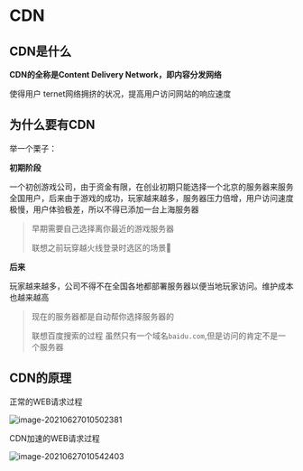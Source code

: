 # CDN

## CDN是什么

**CDN的全称是Content Delivery Network，即内容分发网络**

使得用户               ternet网络拥挤的状况，提高用户访问网站的响应速度

## 为什么要有CDN

举一个栗子：

**初期阶段**

一个初创游戏公司，由于资金有限，在创业初期只能选择一个北京的服务器来服务全国用户，后来由于游戏的成功，玩家越来越多，服务器压力倍增，用户访问速度极慢，用户体验极差，所以不得已添加一台上海服务器

> 早期需要自己选择离你最近的游戏服务器
>
> 联想之前玩穿越火线登录时选区的场景:drooling_face:

**后来**

玩家越来越多，公司不得不在全国各地都部署服务器以便当地玩家访问。维护成本也越来越高

> 现在的服务器都是自动帮你选择服务器的
>
> 联想百度搜索的过程 虽然只有一个域名`baidu.com`,但是访问的肯定不是一个服务器





## CDN的原理

正常的WEB请求过程

![image-20210627010502381](D:\桌面\P_picture_cahe\image-20210627010502381.png)

CDN加速的WEB请求过程

![image-20210627010542403](https://i.loli.net/2021/06/27/YB5mreAI7HRt8Lp.png)











